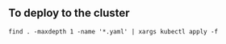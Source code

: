 ## To deploy to the cluster

```shell
find . -maxdepth 1 -name '*.yaml' | xargs kubectl apply -f
```